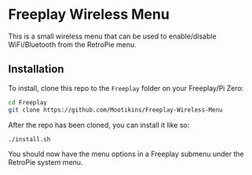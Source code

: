 # Freeplay Wireless Menu

This is a small wireless menu that can be used to enable/disable WiFi/Bluetooth from the RetroPie
menu.

## Installation

To install, clone this repo to the `Freeplay` folder on your Freeplay/Pi Zero:

```sh
cd Freeplay
git clone https://github.com/Mootikins/Freeplay-Wireless-Menu
```

After the repo has been cloned, you can install it like so:

```sh
./install.sh
```

You should now have the menu options in a Freeplay submenu under the RetroPie system menu.
